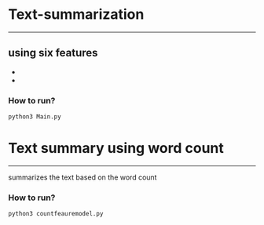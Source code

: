 # Text-summarization
----------------------
using six features
- 
- 
- 

### How to run?

```python
python3 Main.py
```
# Text summary using word count
-------------------------------
summarizes the text based on the word count

### How to run?
```python
python3 countfeauremodel.py
```
